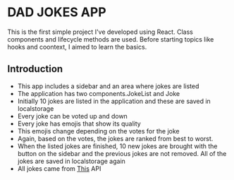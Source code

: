 # DAD JOKES APP

This is the first simple project I've developed using React. Class components and lifecycle methods are used. Before starting topics like hooks and coontext, I aimed to learn the basics.

## Introduction

 - This app includes a sidebar and an area where jokes are listed
 - The application has two components.JokeList and Joke
 - Initially 10 jokes are listed in the application and these are saved in localstorage
 - Every joke can be voted up and down
 - Every joke has emojis that show its quality
 - This emojis change depending on the votes for the joke
 - Again, based on the votes, the jokes are ranked from best to worst.
 - When the listed jokes are finished, 10 new jokes are brought with the button on the sidebar and the previous jokes are not removed. All of the jokes are saved in localstorage again
 - All jokes came from [This](https://icanhazdadjoke.com/) API